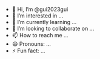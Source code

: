 - 👋 Hi, I’m @gui2023gui
- 👀 I’m interested in ...
- 🌱 I’m currently learning ...
- 💞️ I’m looking to collaborate on ...
- 📫 How to reach me ...
- 😄 Pronouns: ...
- ⚡ Fun fact: ...

<!---
gui2023gui/gui2023gui is a ✨ special ✨ repository because its `README.md` (this file) appears on your GitHub profile.
You can click the Preview link to take a look at your changes.
--->
